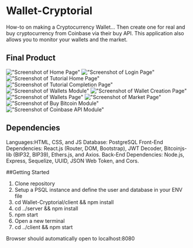 # Wallet-Cryptorial

How-to on making a Cryptocurrency Wallet... Then create one for real and buy cryptocurrency from Coinbase via their buy API. This application also allows you to monitor your wallets and the market.

## Final Product

!["Screenshot of Home Page"]()
!["Screenshot of Login Page"]()
!["Screenshot of Tutorial Home Page"]()
!["Screenshot of Tutorial Completion Page"]()
!["Screenshot of Wallets Module"]()
!["Screenshot of Wallet Creation Page"]()
!["Screenshot of Wallets Page"]()
!["Screenshot of Market Page"]()
!["Screenshot of Buy Bitcoin Module"]()
!["Screenshot of Coinbase API Module"]()

## Dependencies
Languages:HTML, CSS, and JS Database: PostgreSQL 
Front-End Dependencies: React.js (Router, DOM, Bootstrap), JWT Decoder, Bitcoinjs-lib (BIP32, BIP39), Ethers.js, and Axios. 
Back-End Dependencies: Node.js, Express, Sequelize, UUID, JSON Web Token, and Cors.

##Getting Started
1. Clone repository
2. Setup a PSQL instance and define the user and database in your ENV file
3. cd Wallet-Cryptorial/client && npm install
4. cd ../server && npm install
5. npm start
6. Open a new terminal
7. cd ../client && npm start

Browser should automatically open to localhost:8080